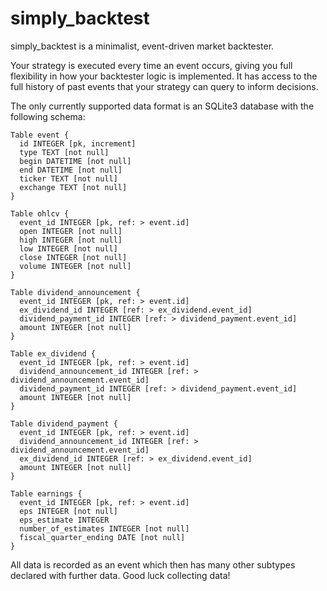 # simply_backtest

simply_backtest is a minimalist, event-driven market backtester.

Your strategy is executed every time an event occurs, giving you full flexibility in how your backtester logic is implemented. It has access to the full history of past events that your strategy can query to inform decisions.

The only currently supported data format is an SQLite3 database with the following schema:

```
Table event {
  id INTEGER [pk, increment]
  type TEXT [not null]
  begin DATETIME [not null]
  end DATETIME [not null]
  ticker TEXT [not null]
  exchange TEXT [not null]
}

Table ohlcv {
  event_id INTEGER [pk, ref: > event.id]
  open INTEGER [not null]
  high INTEGER [not null]
  low INTEGER [not null]
  close INTEGER [not null]
  volume INTEGER [not null]
}

Table dividend_announcement {
  event_id INTEGER [pk, ref: > event.id]
  ex_dividend_id INTEGER [ref: > ex_dividend.event_id]
  dividend_payment_id INTEGER [ref: > dividend_payment.event_id]
  amount INTEGER [not null]
}

Table ex_dividend {
  event_id INTEGER [pk, ref: > event.id]
  dividend_announcement_id INTEGER [ref: > dividend_announcement.event_id]
  dividend_payment_id INTEGER [ref: > dividend_payment.event_id]
  amount INTEGER [not null]
}

Table dividend_payment {
  event_id INTEGER [pk, ref: > event.id]
  dividend_announcement_id INTEGER [ref: > dividend_announcement.event_id]
  ex_dividend_id INTEGER [ref: > ex_dividend.event_id]
  amount INTEGER [not null]
}

Table earnings {
  event_id INTEGER [pk, ref: > event.id]
  eps INTEGER [not null]
  eps_estimate INTEGER
  number_of_estimates INTEGER [not null]
  fiscal_quarter_ending DATE [not null]
}
```

All data is recorded as an event which then has many other subtypes declared with further data. Good luck collecting data!
